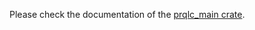 Please check the documentation of the
[prqlc_main crate](https://docs.rs/prqlc_main/latest/prql_compiler/).
